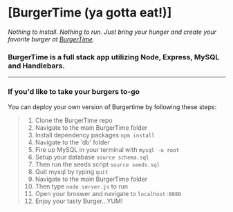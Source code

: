 # [BurgerTime (ya gotta eat!)]

*Nothing to install. Nothing to run.  Just bring your hunger and create your favorite burger at [BurgerTime](https://fierce-island-89053.herokuapp.com/).*
<br>
### BurgerTime is a full stack app utilizing Node, Express, MySQL and Handlebars.
---
### If you'd like to take your burgers to-go
You can deploy your own version of Burgertime by following these steps:

> 1. Clone the BurgerTime repo 
> 2. Navigate to the main BurgerTime folder
> 3. Install dependency packages `npm install`
> 4. Navigate to the 'db' folder 
> 5. Fire up MySQL in your terminal with `mysql -u root`
> 6. Setup your database `source schema.sql`
> 7. Then run the seeds script `source seeds.sql`
> 8. Quit mysql by typing `quit`
> 9. Navigate to the main BurgerTime folder
> 10. Then type `node server.js` to run
> 11. Open your broswer and navigate to `localhost:8080`
> 12. Enjoy your tasty Burger...YUM!
